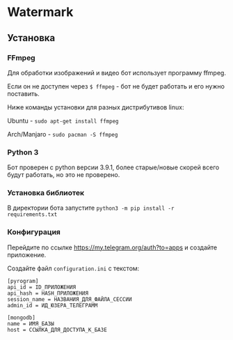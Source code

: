 # Watermark

## Установка

### FFmpeg

Для обработки изображений и видео бот использует программу ffmpeg. 

Если он не доступен через `$ ffmpeg` - бот не будет работать и его нужно поставить.

Ниже команды установки для разных дистрибутивов linux:

Ubuntu - `sudo apt-get install ffmpeg`

Arch/Manjaro - `sudo pacman -S ffmpeg`



### Python 3

Бот проверен с python версии 3.9.1, более старые/новые скорей всего будут работать, но это не проверено.



### Установка библиотек

В директории бота запустите `python3 -m pip install -r requirements.txt`



### Конфигурация
Перейдите по ссылке https://my.telegram.org/auth?to=apps и создайте приложение.

Создайте файл `configuration.ini` с текстом:

```
[pyrogram]
api_id = ID_ПРИЛОЖЕНИЯ
api_hash = HASH_ПРИЛОЖЕНИЯ
session_name = НАЗВАНИЯ_ДЛЯ_ФАЙЛА_СЕССИИ
admin_id = ИД_ЮЗЕРА_ТЕЛЕГРАММ

[mongodb]
name = ИМЯ_БАЗЫ
host = ССЫЛКА_ДЛЯ_ДОСТУПА_К_БАЗЕ
```



